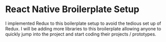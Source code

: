 # React Native Broilerplate Setup
I implemented Redux to this boilerplate setup to avoid the tedious set up of Redux.
I will be adding more libraries to this broilerplate allowing anyone to quickly jump into the project and start coding their projects / prototypes.

